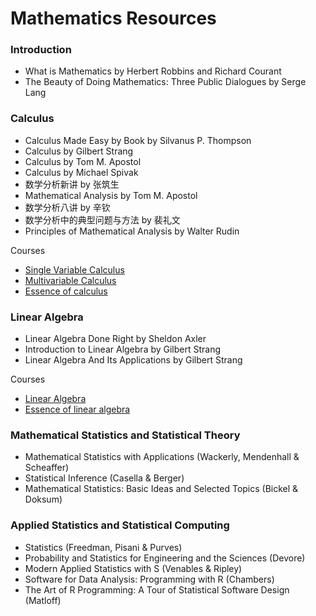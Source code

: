 # Mathematics Resources

### Introduction

- What is Mathematics by Herbert Robbins and Richard Courant
- The Beauty of Doing Mathematics: Three Public Dialogues by Serge Lang 

### Calculus

- Calculus Made Easy by Book by Silvanus P. Thompson
- Calculus by Gilbert Strang 
- Calculus by Tom M. Apostol 
- Calculus by Michael Spivak 
- 数学分析新讲 by 张筑生
- Mathematical Analysis by Tom M. Apostol 
- 数学分析八讲 by 辛钦
- 数学分析中的典型问题与方法 by 裴礼文
- Principles of Mathematical Analysis by Walter Rudin

Courses

- [Single Variable Calculus](https://ocw.mit.edu/courses/mathematics/18-01sc-single-variable-calculus-fall-2010/)
- [Multivariable Calculus](https://ocw.mit.edu/courses/mathematics/18-02sc-multivariable-calculus-fall-2010/)
- [Essence of calculus](https://www.youtube.com/watch?v=WUvTyaaNkzM&list=PLZHQObOWTQDMsr9K-rj53DwVRMYO3t5Yr)

### Linear Algebra

- Linear Algebra Done Right by Sheldon Axler
- Introduction to Linear Algebra by Gilbert Strang
- Linear Algebra And Its Applications by Gilbert Strang

Courses

- [Linear Algebra](https://ocw.mit.edu/courses/mathematics/18-06sc-linear-algebra-fall-2011/index.htm)
- [Essence of linear algebra](https://www.youtube.com/watch?v=fNk_zzaMoSs&list=PLZHQObOWTQDPD3MizzM2xVFitgF8hE_ab)

### Mathematical Statistics and Statistical Theory

- Mathematical Statistics with Applications (Wackerly, Mendenhall & Scheaffer)
- Statistical Inference (Casella & Berger)
- Mathematical Statistics: Basic Ideas and Selected Topics (Bickel & Doksum) 

### Applied Statistics and Statistical Computing

- Statistics (Freedman, Pisani & Purves)
- Probability and Statistics for Engineering and the Sciences (Devore)
- Modern Applied Statistics with S (Venables & Ripley)
- Software for Data Analysis: Programming with R (Chambers)
- The Art of R Programming: A Tour of Statistical Software Design (Matloff)

